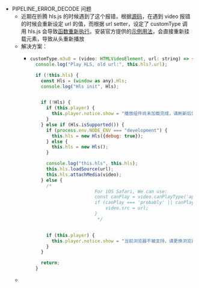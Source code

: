 - PIPELINE_ERROR_DECODE 问题
	- 近期在折腾 hls.js 的时候遇到了这个报错，根据[源码](https://github.com/zhw2590582/ArtPlayer/blob/d6b36b49fa163e95a125212e4a55d0838d834b57/packages/artplayer/src/player/eventInit.js#L67)，在遇到 video 报错的时候会重新设定 url 的值，而根据 url setter，设定了 customType 调用 hls.js 会导致[函数重新执行](https://github.com/zhw2590582/ArtPlayer/blob/d6b36b49fa163e95a125212e4a55d0838d834b57/packages/artplayer/src/player/urlMix.js#L19)。安装官方提供的[示例用法](https://artplayer.org/document/zh-cn/libraries)，会直接重新挂载元素，导致从头重新播放
	- 解决方案：
		- ```js
		  customType.m3u8 = (video: HTMLVideoElement, url: string) => {
		    console.log("Play HLS, old url:", this.hls?.url);
		  
		    if (!this.hls) {
		      const Hls = (window as any).Hls;
		      console.log("Hls init", Hls);
		  
		  
		      if (!Hls) {
		        if (this.player) {
		          this.player.notice.show = "播放组件尚未加载完成，请刷新后尝试";
		        }
		      } else if (Hls.isSupported()) {
		        if (process.env.NODE_ENV === "development") {
		          this.hls = new Hls({debug: true});
		        } else {
		          this.hls = new Hls();
		        }
		  
		        console.log("this.hls", this.hls);
		        this.hls.loadSource(url);
		        this.hls.attachMedia(video);
		      } else {
		        /*
		                          For iOS Safari, We can use:
		                          const canPlay = video.canPlayType('application/vnd.apple.mpegurl');
		                          if (canPlay === 'probably' || canPlay == 'maybe') {
		                              video.src = url;
		                          }
		                           */
		  
		  
		        if (this.player) {
		          this.player.notice.show = "当前浏览器不被支持，请更换浏览器尝试";
		        }
		      }
		  
		      return;
		    }
		  ```
	-